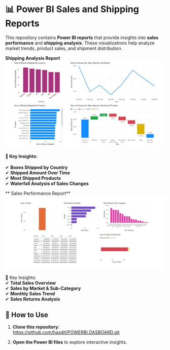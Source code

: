 # 📊 Power BI Sales and Shipping Reports  

This repository contains **Power BI reports** that provide insights into **sales performance** and **shipping analysis**. These visualizations help analyze market trends, product sales, and shipment distribution.

 **Shipping Analysis Report**
![Shipping Report](pBI2.jpg)  

#### 🔹 Key Insights:  
✔ **Boxes Shipped by Country**  
✔ **Shipped Amount Over Time**  
✔ **Most Shipped Products**  
✔ **Waterfall Analysis of Sales Changes**  


 ** Sales Performance Report**  
![Sales Report](pBI1.jpg)

 🔹 Key Insights:  
✔ **Total Sales Overview**  
✔ **Sales by Market & Sub-Category**  
✔ **Monthly Sales Trend**  
✔ **Sales Returns Analysis**  

## 🚀 How to Use  
1. **Clone this repository**:   https://github.com/hasdit/POWERBI.DASBOARD.git
  
2. **Open the Power BI files** to explore interactive insights.

